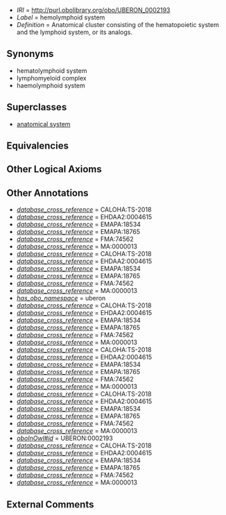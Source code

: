  * *IRI* = http://purl.obolibrary.org/obo/UBERON_0002193
 * *Label* = hemolymphoid system
 * *Definition* = Anatomical cluster consisting of the hematopoietic system and the lymphoid system, or its analogs.

## Synonyms

 * hematolymphoid system
 * lymphomyeloid complex
 * haemolymphoid system

## Superclasses

 * [anatomical system](../../UBERON/67/UBERON_0000467.md)

## Equivalencies


## Other Logical Axioms


## Other Annotations

 * *[database_cross_reference](../../ef/oboInOwl#hasDbXref.md)* = CALOHA:TS-2018
 * *[database_cross_reference](../../ef/oboInOwl#hasDbXref.md)* = EHDAA2:0004615
 * *[database_cross_reference](../../ef/oboInOwl#hasDbXref.md)* = EMAPA:18534
 * *[database_cross_reference](../../ef/oboInOwl#hasDbXref.md)* = EMAPA:18765
 * *[database_cross_reference](../../ef/oboInOwl#hasDbXref.md)* = FMA:74562
 * *[database_cross_reference](../../ef/oboInOwl#hasDbXref.md)* = MA:0000013
 * *[database_cross_reference](../../ef/oboInOwl#hasDbXref.md)* = CALOHA:TS-2018
 * *[database_cross_reference](../../ef/oboInOwl#hasDbXref.md)* = EHDAA2:0004615
 * *[database_cross_reference](../../ef/oboInOwl#hasDbXref.md)* = EMAPA:18534
 * *[database_cross_reference](../../ef/oboInOwl#hasDbXref.md)* = EMAPA:18765
 * *[database_cross_reference](../../ef/oboInOwl#hasDbXref.md)* = FMA:74562
 * *[database_cross_reference](../../ef/oboInOwl#hasDbXref.md)* = MA:0000013
 * *[has_obo_namespace](../../ce/oboInOwl#hasOBONamespace.md)* = uberon
 * *[database_cross_reference](../../ef/oboInOwl#hasDbXref.md)* = CALOHA:TS-2018
 * *[database_cross_reference](../../ef/oboInOwl#hasDbXref.md)* = EHDAA2:0004615
 * *[database_cross_reference](../../ef/oboInOwl#hasDbXref.md)* = EMAPA:18534
 * *[database_cross_reference](../../ef/oboInOwl#hasDbXref.md)* = EMAPA:18765
 * *[database_cross_reference](../../ef/oboInOwl#hasDbXref.md)* = FMA:74562
 * *[database_cross_reference](../../ef/oboInOwl#hasDbXref.md)* = MA:0000013
 * *[database_cross_reference](../../ef/oboInOwl#hasDbXref.md)* = CALOHA:TS-2018
 * *[database_cross_reference](../../ef/oboInOwl#hasDbXref.md)* = EHDAA2:0004615
 * *[database_cross_reference](../../ef/oboInOwl#hasDbXref.md)* = EMAPA:18534
 * *[database_cross_reference](../../ef/oboInOwl#hasDbXref.md)* = EMAPA:18765
 * *[database_cross_reference](../../ef/oboInOwl#hasDbXref.md)* = FMA:74562
 * *[database_cross_reference](../../ef/oboInOwl#hasDbXref.md)* = MA:0000013
 * *[database_cross_reference](../../ef/oboInOwl#hasDbXref.md)* = CALOHA:TS-2018
 * *[database_cross_reference](../../ef/oboInOwl#hasDbXref.md)* = EHDAA2:0004615
 * *[database_cross_reference](../../ef/oboInOwl#hasDbXref.md)* = EMAPA:18534
 * *[database_cross_reference](../../ef/oboInOwl#hasDbXref.md)* = EMAPA:18765
 * *[database_cross_reference](../../ef/oboInOwl#hasDbXref.md)* = FMA:74562
 * *[database_cross_reference](../../ef/oboInOwl#hasDbXref.md)* = MA:0000013
 * *[oboInOwl#id](../../id/oboInOwl#id.md)* = UBERON:0002193
 * *[database_cross_reference](../../ef/oboInOwl#hasDbXref.md)* = CALOHA:TS-2018
 * *[database_cross_reference](../../ef/oboInOwl#hasDbXref.md)* = EHDAA2:0004615
 * *[database_cross_reference](../../ef/oboInOwl#hasDbXref.md)* = EMAPA:18534
 * *[database_cross_reference](../../ef/oboInOwl#hasDbXref.md)* = EMAPA:18765
 * *[database_cross_reference](../../ef/oboInOwl#hasDbXref.md)* = FMA:74562
 * *[database_cross_reference](../../ef/oboInOwl#hasDbXref.md)* = MA:0000013

## External Comments

